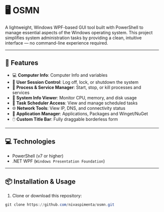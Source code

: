 # 🖥️ OSMN

A lightweight, Windows WPF-based GUI tool built with PowerShell to manage essential aspects of the Windows operating system. This project simplifies system administration tasks by providing a clean, intuitive interface — no command-line experience required.

---

## 🚀 Features

- 💻 **Computer Info**: Computer Info and variables
- 🔐 **User Session Control**: Log off, lock, or shutdown the system
- 🧰 **Process & Service Manager**: Start, stop, or kill processes and services
- 🧠 **System Info Viewer**: Monitor CPU, memory, and disk usage
- 📆 **Task Scheduler Access**: View and manage scheduled tasks
- 🌐 **Network Tools**: View IP, DNS, and connectivity status
- 📀 **Application Manager**: Applications, Packages and Winget/NuGet
- 🖱️ **Custom Title Bar**: Fully draggable borderless form

---

## 💻 Technologies

- PowerShell (v7 or higher)
- .NET WPF (`Windows Presentation Foundation`)

---

## 📦 Installation & Usage

1. Clone or download this repository:

```powershell
git clone https://github.com/nivaspimenta/osmn.git
```
